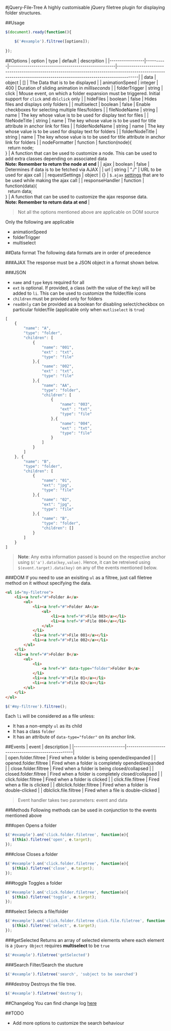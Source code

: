 #jQuery-File-Tree
A highly customisable jQuery filetree plugin for displaying folder structures.

##Usage
```js
$(document).ready(function(){

    $('#example').filtree([options]);
    
});
```
##Options
| option          |  type    | default                                            | descrpition                                                                                                                                                          |
|-----------------|----------|----------------------------------------------------|----------------------------------------------------------------------------------------------------------------------------------------------------------------------|
| data            | object   | []                                                 | The Data that is to be displayed                                                                                                                                     |
| animationSpeed  | integer  | 400                                                | Duration of sliding animation in *milliseconds*                                                                                                                      |
| folderTrigger   | string   | click                                              | Mouse event, on which a folder expansion must be triggered. Initial support for `click` and `dblclick` only                                                          |
| hideFiles       | boolean  | false                                              | Hides files and displays only folders                                                                                                                                |
| multiselect     | boolean  | false                                              | Enable checkboxes for selecting multiple files/folders                                                                                                               |
| fileNodeName    | string   | name                                               | The key whose value is to be used for display text for files                                                                                                         |
| fileNodeTitle   | string   | name                                               | The key whose value is to be used for title attribute in anchor link for files                                                                                       |
| folderNodeName  | string   | name                                               | The key whose value is to be used for display text for folders                                                                                                       |
| folderNodeTitle | string   | name                                               | The key whose value is to be used for title attribute in anchor link for folders                                                                                     |
| nodeFormatter   | function | function(node){ <br>&nbsp;&nbsp;return node; <br>} | A function that can be used to customize a node. This can be used to add extra classes depending on associated data<br> **Note: Remember to return the node at end** |
| ajax            | boolean  | false                                              | Determines if data is to be fetched via AJAX                                                                                                                         |
| url             | string   | "./"                                               | URL to be used for ajax call                                                                                                                                         |
| requestSettings | object   | {}                                                 | `$.ajax` [settings](http://api.jquery.com/jquery.ajax/) that are to be used while making the ajax call                                                               |
| responseHandler | function | function(data){ <br>&nbsp;&nbsp;return data; <br>} | A function that can be used to customize the ajax response data.<br> **Note: Remember to return data at end**                                                        |

 > Not all the options mentioned above are applicable on DOM source

 Only the following are applicable
  - animationSpeed
  - folderTrigger
  - multiselect

##Data format
The following data formats are in order of precedence

###AJAX
The response must be a JSON object in a format shown below.

###JSON
- `name` and `type` keys required for all
- `ext` is optional. If provided, a class (with the value of the key) will be added to `li`. This can be used to customize the folder/file icons
- `children` must be provided only for folders
- `readOnly` can be provided as a boolean for disabling select/checkbox on particular folder/file (applicable only when `mutliselect` is `true`)
```js
[
    {
        "name": "A",
        "type": "folder",
        "children": [
            {
                "name": "001",
                "ext" : "txt",
                "type": "file"
            },{
                "name": "002",
                "ext" : "txt",
                "type": "file"
            },{
                "name": "AA",
                "type": "folder",
                "children": [
                    {
                        "name": "003",
                        "ext" : "txt",
                        "type": "file"
                    },{
                        "name": "004",
                        "ext" : "txt",
                        "type": "file"
                    }
                ]
            }
        ]
    }, {
        "name": "B",
        "type": "folder",
        "children": [
            {
                "name": "01",
                "ext": "jpg",
                "type": "file"
            },{
                "name": "02",
                "ext": "jpg",
                "type": "file"
            },{
                "name": "B",
                "type": "folder",
                "children": []
            }
        ]    
    }
]
```
> **Note**: Any extra information passed is bound on the respective anchor using `$('a').data(key,value)`. Hence, it can be retreived using `$(event.target).data(key)` on any of the events mentioned below.

###DOM
If you need to use an exisiting `ul` as a filtree, just call filetree method on it without specifying the data.
```html
<ul id="my-filetree">
    <li><a href="#">Folder A</a>
        <ul>
            <li><a href="#">Folder AA</a>
                <ul>
                    <li><a href="#">File 003</a></li>
                    <li><a href="#">File 004</a></li>
                </ul>
            </li>
            <li><a href="#">File 001</a></li>
            <li><a href="#">File 002</a></li>
        </ul>
    </li>
    <li><a href="#">Folder B</a>
        <ul>
            <li>
                <a href="#" data-type="folder">Folder B</a>
            </li>
            <li><a href="#">File 01</a></li>
            <li><a href="#">File 02</a></li>
        </ul>
    </li>
</ul>
```

```js
$('#my-filtree').filtree();
```

Each `li` will be considered as a file unless:
 - It has a non-empty `ul` as its child 
 - It has a class `folder`
 - It has an attribute of `data-type="folder"` on its anchor link.

##Events
| event                   | description                                        |
|-------------------------|----------------------------------------------------|        
| open.folder.filtree     | Fired when a folder is being opended/expanded      |
| opened.folder.filtree   | Fired when a folder is completely opended/expanded |
| close.folder.filtree    | Fired when a folder is being closed/collapsed      |
| closed.folder.filtree   | Fired when a folder is completely closed/collapsed |
| click.folder.filtree    | Fired when a folder is clicked                     |
| click.file.filtree      | Fired when a file is clicked                       |
| dblclick.folder.filtree | Fired when a folder is double-clicked              |
| dblclick.file.filtree   | Fired when a file is double-clicked                |


> Event handler takes two parameters: event and data

##Methods
Following methods can be used in conjunction to the events mentioned above

###open
Opens a folder
```js
$('#example').on('click.folder.filetree', function(e){
   $(this).filetree('open', e.target); 
});
```

###close
Closes a folder
```js
$('#example').on('click.folder.filetree', function(e){
   $(this).filetree('close', e.target); 
});
```

###toggle
Toggles a folder
```js
$('#example').on('click.folder.filetree', function(e){
   $(this).filetree('toggle', e.target); 
});
```

###select
Selects a file/folder
```js
$('#example').on('click.folder.filetree click.file.filetree', function(e){
   $(this).filetree('select', e.target);
});
```

###getSelected
Returns an array of selected elements where each element is a `jQuery Object`
requires **multiselect** to be `true`
```js
$('#example').filetree('getSelected')
```

###Search
Filter/Search the stucture
```js
$('#example').filetree('search', 'subject to be searched')
```


###destroy
Destroys the file tree.
```js
$('#example').filetree('destroy');
```

##Changelog
You can find change log [here](CHANGELOG.md)

##TODO
- Add more options to customize the search behaviour